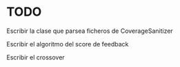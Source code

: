 TODO
========

Escribir la clase que parsea ficheros de CoverageSanitizer

Escribir el algoritmo del score de feedback

Escribir el crossover
